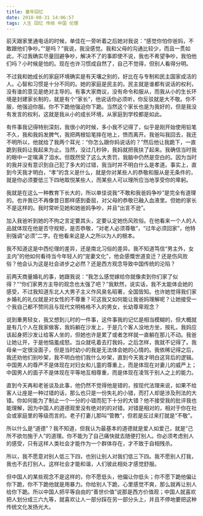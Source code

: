 ```yaml
---
title: 童年回忆
date: 2018-08-31 14:06:57
tags: 人生 回忆 传统 中国 伦理
---
```


前天跟家里通电话的时候，单佳在一旁听着之后她对我说：“感觉你怕你爸妈，不敢跟他们争吵。”“是吗？”我说，我没感觉。我和父母的沟通比较少，而且一贯如此，不过我确实尽量回避争吵，解决不了的事即使不说，我也不希望争吵，我怕他们吗？小时候是怕的。现在也许习惯成自然了，自己不觉得，但别人看得分明。

不过我和她成长的家庭环境确实是有天壤之别的，好比在与专制和民主国家成活的人。心智和习惯是十分不同的。她的家庭是民主的。民主就是谁都有说话的权利，没有谁的意见是绝对主导的。有事大家商议，没有命令和服从，而我从小的生长环境是封建家长制的，就是有个“家长”，他说话你必须听，你反驳就是大不敬。你不服，他强迫你服。你不下跪他强迫你下跪。当然这个家长也是为我好的，但是我没有发言的权利，这就是我从小的成长环境，从家庭到学校都是如此。

有件事我记得特别深刻，我很小的时候，多小我不记得了，似乎是刚开始使用铅笔不久，我和我妈发脾气，我把两根铅笔摔在地上，愤而离开。我爸叫我回去，我还不明所以，他就给了我两个耳光：“你怎么跟你妈说话的？”然后他让我跪下，一直跪到我妈让我起来为止。当然，没过几秒钟，我妈就把我扶了起来。我确信当时我的眼中一定噙满了泪水。但既然受了这么大责罚，我脑中仍然是空白的。因为当时的我并没有意识到自己犯了多大的过错，我当时并不明白什么是孝道。事实上，直到今天我才明白，“孝”的含义是什么，就是你对某些人的恭敬和服从是无条件的，就是你必须要低三下四地取悦某些人，而某些人可以理所应当地享受你的卑躬。

我就是在这么一种教育下长大的，所以单佳说我“不敢和我爸妈争吵”是完全有道理的。也许我已不再像昔日那样感到委屈，对父母的恭敬已融入血液里。但她的家长不是这样的。我时常听见她和她爸妈争吵，并且“出言不逊”。

加入我爸听到她的不拘之言定要其头，定要认定她伤风败俗。在他看来一个人的人品就体现在他是否守规矩，是否恭敬，“对老人必须尊敬”，“过年必须回家”，他特别强调“必须”二字。在他看来这是人之所以为人的根本。

我不知道这是中西伦理的差异，还是南北习俗的差异。我不知道笃信“男主外，女主内”的他如何看待当今年轻人的“宠妻文化”，他会感慨世道变迁？还是伤风败俗？他会认为这是社会进步之必然？还是西方观念导致中国传统的沦陷？

前两天商量婚礼的事，她跟我说：“我怎么感觉嫁给你就像卖到你们家了似得？”“你们家男方主导的观念也太强了吧？”我默然，说实话，我不太能体会她的感受，不过我知道东北人大男子主义作风臭名昭著，全国皆知。也许她觉得我们家乡婚礼的礼仪就是对女性的不尊重？可这我又如何能让我爸妈理解呢？让她接受一个我自己都不赞同且与现代文明格格不入的男女，长幼尊卑观念？

说到重男轻女，我又想到儿时的一件事，这件事我的记忆是相当模糊的，但大概就是有几个人在我家做客，我妈躺在沙发上，于是几个客人没地方坐，按礼，我妈应该起身把沙发让给客人坐的，但她也许是累了或者怎样就一直躺在那儿不动。我爸让她让开，于是他恼羞成怒。当众就吼着去打我妈，之后怎样，我就不记得了。我母亲一定很没面子，但是当时幼小的我是无法体会她的心情的。我依稀记得之后，我还劝他们别吵架，我不明白他们我什么吵架，直到今天我才明白这背后的逻辑。中国男人的尊严不是体现在对妇女和儿童的尊重上，而是体现在对妻儿的威严上；中国男人的面子不是体现在平等地互相尊重，而是体现在凌驾于别人之上的能力。

直到今天再和老爸谈及此事，他仍然不觉得他是错的，按现代法理来说，如果不给客人让座是一种过错的话，那么也只是一份失礼的小错，而打人却是涉及刑法的大错。你如何能为了制止一个一分的小错而犯下十分的大错？他不接受我的批评我也能理解，因为中国人的道德观里没有绝对的的对错。对错是相对的，相对于你在社会或家庭里的等级而言的。老子打妻儿那叫“管教”，但若是反过来打就是“不敬”。

所以什么是“道德”？我不知道，但我认为最基本的道德就是爱人如爱己，就是“己所不欲勿施于人”的道理。你不能为了自己痛快就去随便打别人。你必须考虑别人的感受，只有这样人类社会才能作为一个群体存在，才不致于自相残杀。

所以，我不愿意对别人低三下四，也别让别人对我们低三下四。我不愿别人打我，我也不去打别人。这样社会才能和谐，人们彼此相处才感觉舒服。

但中国人的某些观念不是这样的，你不愿低头，他偏让你低头；你不愿下跪他偏让你下跪，你不下跪他就是用暴力。你给别人下跪，心里感觉不爽，那么就再让别人给你下跪。所以中国人把平等自由的“善世价值”说那是西方价值观；中国人就喜欢把人划分成三六九等，就喜欢让人一部分踩在另一部分头上，并且不停地要把这种传统文化发扬光大。
